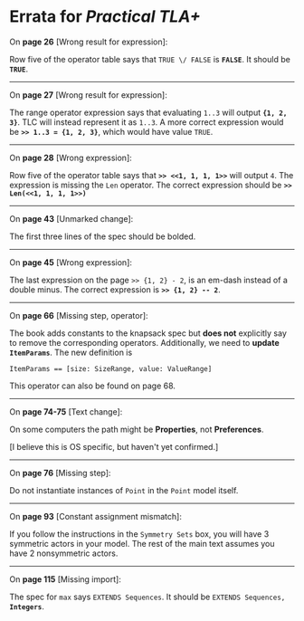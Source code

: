 # Errata for *Practical TLA+*

On **page 26** [Wrong result for expression]:
 
Row five of the operator table says that `TRUE \/ FALSE` is **`FALSE`**. It should be **`TRUE`**.

***

On **page 27** [Wrong result for expression]:
 
The range operator expression says that evaluating `1..3` will output **`{1, 2, 3}`**. TLC will instead represent it as `1..3`. A more correct expression would be **`>> 1..3 = {1, 2, 3}`**, which would have value `TRUE`.

***


On **page 28** [Wrong expression]:
 
Row five of the operator table says that **`>> <<1, 1, 1, 1>>`** will output `4`. The expression is missing the `Len` operator. The correct expression should be **`>> Len(<<1, 1, 1, 1>>)`**

***


On **page 43** [Unmarked change]:
 
The first three lines of the spec should be bolded.

***

On **page 45** [Wrong expression]:
 
The last expression on the page `>> {1, 2} - 2`, is an em-dash instead of a double minus. The correct expression is **`>> {1, 2} -- 2`**.

***

On **page 66** [Missing step, operator]:
 
The book adds constants to the knapsack spec but **does not** explicitly say to remove the corresponding operators. Additionally, we need to **update `ItemParams`**. The new definition is

```tla
ItemParams == [size: SizeRange, value: ValueRange]
```

This operator can also be found on page 68.

***

On **page 74-75** [Text change]:
 
On some computers the path might be **Properties**, not **Preferences**.

[I believe this is OS specific, but haven't yet confirmed.]

***

On **page 76** [Missing step]:
 
Do not instantiate instances of `Point` in the `Point` model itself.

***

On **page 93** [Constant assignment mismatch]:
 
If you follow the instructions in the `Symmetry Sets` box, you will have 3 symmetric actors in your model. The rest of the main text assumes you have 2 nonsymmetric actors.

***

On **page 115** [Missing import]:
 
The spec for `max` says `EXTENDS Sequences`. It should be `EXTENDS Sequences,` **`Integers`**.
